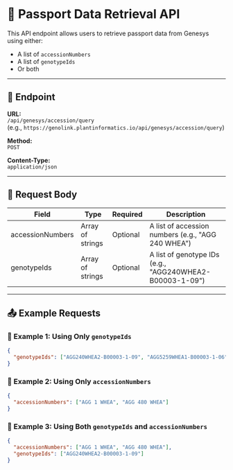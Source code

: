 # 📘 Passport Data Retrieval API

This API endpoint allows users to retrieve passport data from Genesys using either:
- A list of `accessionNumbers`
- A list of `genotypeIds`
- Or both

---

## 🔗 Endpoint

**URL:**  
`/api/genesys/accession/query`  
(e.g., `https://genolink.plantinformatics.io/api/genesys/accession/query`)

**Method:**  
`POST`

**Content-Type:**  
`application/json`

---

## 🧾 Request Body

| Field           | Type     | Required | Description                                                              |
|----------------|----------|----------|--------------------------------------------------------------------------|
| accessionNumbers | Array of strings | Optional | A list of accession numbers (e.g., "AGG 240 WHEA")                     |
| genotypeIds      | Array of strings | Optional | A list of genotype IDs (e.g., "AGG240WHEA2-B00003-1-09")              |

---

## 📤 Example Requests

### 🔹 Example 1: Using Only `genotypeIds`

```json
{
  "genotypeIds": ["AGG240WHEA2-B00003-1-09", "AGG5259WHEA1-B00003-1-06"]
}
```
### 🔹 Example 2: Using Only `accessionNumbers`

```json
{
  "accessionNumbers": ["AGG 1 WHEA", "AGG 480 WHEA"]
}
```
### 🔹 Example 3: Using Both `genotypeIds` and `accessionNumbers`

```json
{
  "accessionNumbers": ["AGG 1 WHEA", "AGG 480 WHEA"],
  "genotypeIds": ["AGG240WHEA2-B00003-1-09"]
}
```
